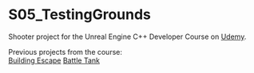 # S05_TestingGrounds

Shooter project for the Unreal Engine C++ Developer Course on [Udemy](https://www.udemy.com/unrealcourse/).

Previous projects from the course:  
[Building Escape](https://github.com/JSHC/03_BuildingEscape)
[Battle Tank](https://github.com/JSHC/04_BattleTank)
